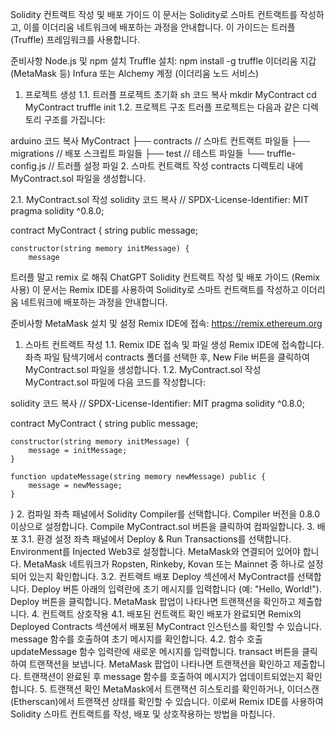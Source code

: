 Solidity 컨트랙트 작성 및 배포 가이드
이 문서는 Solidity로 스마트 컨트랙트를 작성하고, 이를 이더리움 네트워크에 배포하는 과정을 안내합니다. 이 가이드는 트러플(Truffle) 프레임워크를 사용합니다.

준비사항
Node.js 및 npm 설치
Truffle 설치: npm install -g truffle
이더리움 지갑(MetaMask 등)
Infura 또는 Alchemy 계정 (이더리움 노드 서비스)
1. 프로젝트 생성
1.1. 트러플 프로젝트 초기화
sh
코드 복사
mkdir MyContract
cd MyContract
truffle init
1.2. 프로젝트 구조
트러플 프로젝트는 다음과 같은 디렉토리 구조를 가집니다:

arduino
코드 복사
MyContract
├── contracts      // 스마트 컨트랙트 파일들
├── migrations     // 배포 스크립트 파일들
├── test           // 테스트 파일들
└── truffle-config.js // 트러플 설정 파일
2. 스마트 컨트랙트 작성
contracts 디렉토리 내에 MyContract.sol 파일을 생성합니다.

2.1. MyContract.sol 작성
solidity
코드 복사
// SPDX-License-Identifier: MIT
pragma solidity ^0.8.0;

contract MyContract {
    string public message;

    constructor(string memory initMessage) {
        message
트러플 말고 remix 로 해줘 
ChatGPT
Solidity 컨트랙트 작성 및 배포 가이드 (Remix 사용)
이 문서는 Remix IDE를 사용하여 Solidity로 스마트 컨트랙트를 작성하고 이더리움 네트워크에 배포하는 과정을 안내합니다.

준비사항
MetaMask 설치 및 설정
Remix IDE에 접속: https://remix.ethereum.org
1. 스마트 컨트랙트 작성
1.1. Remix IDE 접속 및 파일 생성
Remix IDE에 접속합니다.
좌측 파일 탐색기에서 contracts 폴더를 선택한 후, New File 버튼을 클릭하여 MyContract.sol 파일을 생성합니다.
1.2. MyContract.sol 작성
MyContract.sol 파일에 다음 코드를 작성합니다:

solidity
코드 복사
// SPDX-License-Identifier: MIT
pragma solidity ^0.8.0;

contract MyContract {
    string public message;

    constructor(string memory initMessage) {
        message = initMessage;
    }

    function updateMessage(string memory newMessage) public {
        message = newMessage;
    }
}
2. 컴파일
좌측 패널에서 Solidity Compiler를 선택합니다.
Compiler 버전을 0.8.0 이상으로 설정합니다.
Compile MyContract.sol 버튼을 클릭하여 컴파일합니다.
3. 배포
3.1. 환경 설정
좌측 패널에서 Deploy & Run Transactions를 선택합니다.
Environment를 Injected Web3로 설정합니다. MetaMask와 연결되어 있어야 합니다.
MetaMask 네트워크가 Ropsten, Rinkeby, Kovan 또는 Mainnet 중 하나로 설정되어 있는지 확인합니다.
3.2. 컨트랙트 배포
Deploy 섹션에서 MyContract를 선택합니다.
Deploy 버튼 아래의 입력란에 초기 메시지를 입력합니다 (예: "Hello, World!").
Deploy 버튼을 클릭합니다.
MetaMask 팝업이 나타나면 트랜잭션을 확인하고 제출합니다.
4. 컨트랙트 상호작용
4.1. 배포된 컨트랙트 확인
배포가 완료되면 Remix의 Deployed Contracts 섹션에서 배포된 MyContract 인스턴스를 확인할 수 있습니다.
message 함수를 호출하여 초기 메시지를 확인합니다.
4.2. 함수 호출
updateMessage 함수 입력란에 새로운 메시지를 입력합니다.
transact 버튼을 클릭하여 트랜잭션을 보냅니다.
MetaMask 팝업이 나타나면 트랜잭션을 확인하고 제출합니다.
트랜잭션이 완료된 후 message 함수를 호출하여 메시지가 업데이트되었는지 확인합니다.
5. 트랜잭션 확인
MetaMask에서 트랜잭션 히스토리를 확인하거나, 이더스캔(Etherscan)에서 트랜잭션 상태를 확인할 수 있습니다.
이로써 Remix IDE를 사용하여 Solidity 스마트 컨트랙트를 작성, 배포 및 상호작용하는 방법을 마칩니다.
